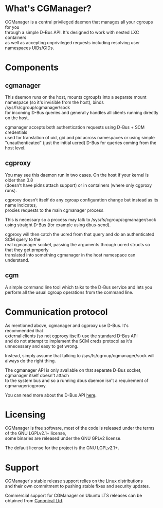 # What's CGManager?

CGManager is a central privileged daemon that manages all your cgroups for you  
through a simple D-Bus API. It's designed to work with nested LXC containers  
as well as accepting unprivileged requests including resolving user namespaces UIDs/GIDs.

# Components
## cgmanager
This daemon runs on the host, mounts cgroupfs into a separate mount  
namespace (so it's invisible from the host), binds /sys/fs/cgroup/cgmanager/sock  
for incoming D-Bus queries and generally handles all clients running directly on the host.

cgmanager accepts both authentication requests using D-Bus + SCM credentials  
used for translation of uid, gid and pid across namespaces or using simple  
"unauthenticated" (just the initial ucred) D-Bus for queries coming from the host level.

## cgproxy
You may see this daemon run in two cases. On the host if your kernel is older than 3.8  
(doesn't have pidns attach support) or in containers (where only cgproxy runs).

cgproxy doesn't itself do any cgroup configuration change but instead as its name indicates,  
proxies requests to the main cgmanager process.

This is necessary so a process may talk to /sys/fs/cgroup/cgmanager/sock  
using straight D-Bus (for example using dbus-send).

cgproxy will then catch the ucred from that query and do an authenticated SCM query to the  
real cgmanager socket, passing the arguments through ucred structs so that they get properly  
translated into something cgmanager in the host namespace can understand.

## cgm
A simple command line tool which talks to the D-Bus service and lets you  
perform all the usual cgroup operations from the command line.

# Communication protocol
As mentioned above, cgmanager and cgproxy use D-Bus. It's recommended that  
external clients (so not cgproxy itself) use the standard D-Bus API  
and do not attempt to implement the SCM creds protocol as it's unnecessary and easy to get wrong.

Instead, simply assume that talking to /sys/fs/cgroup/cgmanager/sock will always do the right thing.

The cgmanager API is only available on that separate D-Bus socket, cgmanager itself doesn't attach  
to the system bus and so a running dbus daemon isn't a requirement of cgmanager/cgproxy.

You can read more about the D-Bus API [here](/cgmanager/dbus-api/).

# Licensing
CGManager is free software, most of the code is released under the terms of the GNU LGPLv2.1+ license,  
some binaries are released under the GNU GPLv2 license.

The default license for the project is the GNU LGPLv2.1+.

# Support
CGManager's stable release support relies on the Linux distributions  
and their own commitment to pushing stable fixes and security updates.

Commercial support for CGManager on Ubuntu LTS releases can be obtained from [Canonical Ltd](http://www.canonical.com).
